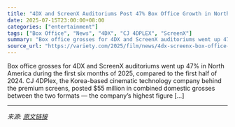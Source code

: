 ```yaml
---
title: "4DX and ScreenX Auditoriums Post 47% Box Office Growth in North America for First Half of 2025 (EXCLUSIVE)"
date: 2025-07-15T23:00:00+08:00
categories: ["entertainment"]
tags: ["Box Office", "News", "4DX", "CJ 4DPLEX", "ScreenX"]
summary: "Box office grosses for 4DX and ScreenX auditoriums went up 47% in North America during the first six months of 2025, compared to the first half of 2024. CJ 4DPlex, the Korea-based cinematic technology"
source_url: "https://variety.com/2025/film/news/4dx-screenx-box-office-up-2025-1236461319/"
---
```


Box office grosses for 4DX and ScreenX auditoriums went up 47% in North America during the first six months of 2025, compared to the first half of 2024. CJ 4DPlex, the Korea-based cinematic technology company behind the premium screens, posted $55 million in combined domestic grosses between the two formats — the company&#8217;s highest figure [&#8230;]

---

*来源: [原文链接](https://variety.com/2025/film/news/4dx-screenx-box-office-up-2025-1236461319/)*
